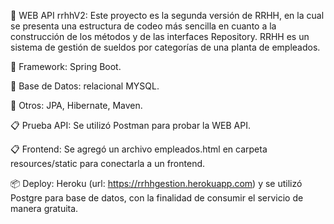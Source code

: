 🚀 WEB API rrhhV2: Este proyecto es la segunda versión de RRHH, en  la cual se presenta una estructura de codeo más sencilla en cuanto a la construcción de los métodos y de las interfaces Repository. RRHH es un sistema de gestión de  sueldos por categorías de una planta de  empleados.

🚀 Framework: Spring Boot.

🚀 Base de Datos: relacional MYSQL.

🔧 Otros: JPA, Hibernate, Maven.

📋 Prueba API: Se utilizó Postman para probar la WEB API.

📋 Frontend: Se agregó un archivo empleados.html en carpeta resources/static para conectarla a un frontend.

📦 Deploy: Heroku (url: https://rrhhgestion.herokuapp.com) y se utilizó Postgre para base de datos, con la finalidad de consumir el servicio de manera gratuita.

